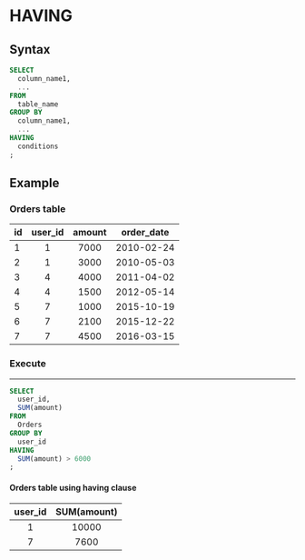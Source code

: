 # HAVING

## Syntax

```sql
SELECT
  column_name1,
  ...
FROM
  table_name
GROUP BY
  column_name1,
  ...
HAVING
  conditions
;
```

## Example

### Orders table

| id | user_id | amount | order_date |
|:---|:-------:|:------:|:----------:|
| 1  | 1       | 7000   | 2010-02-24 |
| 2  | 1       | 3000   | 2010-05-03 |
| 3  | 4       | 4000   | 2011-04-02 |
| 4  | 4       | 1500   | 2012-05-14 |
| 5  | 7       | 1000   | 2015-10-19 |
| 6  | 7       | 2100   | 2015-12-22 |
| 7  | 7       | 4500   | 2016-03-15 |

### Execute
---

```sql
SELECT
  user_id,
  SUM(amount)
FROM
  Orders
GROUP BY
  user_id
HAVING
  SUM(amount) > 6000
;
```

#### Orders table using having clause

| user_id | SUM(amount) |
|:-------:|:-----------:|
| 1       | 10000       |
| 7       | 7600        |
